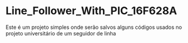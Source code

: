 # Line_Follower_With_PIC_16F628A

Este é um projeto simples onde serão salvos alguns códigos usados no projeto universitário de um seguidor de linha
